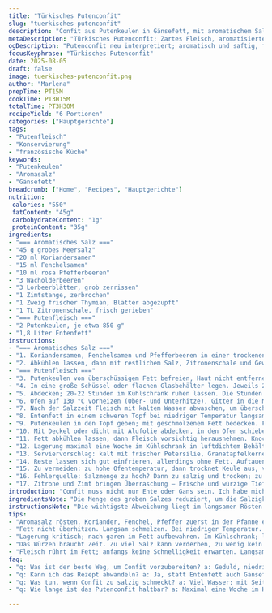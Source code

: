 ```yaml
---
title: "Türkisches Putenconfit"
slug: "tuerkisches-putenconfit"
description: "Confit aus Putenkeulen in Gänsefett, mit aromatischem Salz. Rezept variiert klassische Gewürze; Koriandersamen reduziert, Fenchelsamen und Zitronenschalen hinzugefügt. Zubereitung mit veränderten Zeiten und Reihenfolge, um Textur und Aroma zu verfeinern. Tipps für die optimale Garzeit und Lagerung, auch ohne Küchengeräte. Für die Zubereitung ohne Gänsefett Alternativen und praktische Hinweise inklusive. Ideal für Vorspeisen und Salate oder als Hauptgericht. Hält sich gekühlt rund eine Woche, ergänzt durch Frischezutaten wie Petersilie oder Granatapfelkerne."
metaDescription: "Türkisches Putenconfit; Zartes Fleisch, aromatisiertes Salz; lange Garzeit sorgt für Geschmack und Frische, verändert klassische Zubereitung."
ogDescription: "Putenconfit neu interpretiert; aromatisch und saftig, für Vorspeisen oder Salate; mit Fenchel und Zitrone für einzigartige Frische."
focusKeyphrase: "Türkisches Putenconfit"
date: 2025-08-05
draft: false
image: tuerkisches-putenconfit.png
author: "Marlena"
prepTime: PT15M
cookTime: PT3H15M
totalTime: PT3H30M
recipeYield: "6 Portionen"
categories: ["Hauptgerichte"]
tags:
- "Putenfleisch"
- "Konservierung"
- "französische Küche"
keywords:
- "Putenkeulen"
- "Aromasalz"
- "Gänsefett"
breadcrumb: ["Home", "Recipes", "Hauptgerichte"]
nutrition: 
 calories: "550"
 fatContent: "45g"
 carbohydrateContent: "1g"
 proteinContent: "35g"
ingredients:
- "=== Aromatisches Salz ==="
- "45 g grobes Meersalz"
- "20 ml Koriandersamen"
- "15 ml Fenchelsamen"
- "10 ml rosa Pfefferbeeren"
- "3 Wacholderbeeren"
- "3 Lorbeerblätter, grob zerrissen"
- "1 Zimtstange, zerbrochen"
- "1 Zweig frischer Thymian, Blätter abgezupft"
- "1 TL Zitronenschale, frisch gerieben"
- "=== Putenfleisch ==="
- "2 Putenkeulen, je etwa 850 g"
- "1,8 Liter Entenfett"
instructions:
- "=== Aromatisches Salz ==="
- "1. Koriandersamen, Fenchelsamen und Pfefferbeeren in einer trockenen Pfanne bei mittlerer Hitze 2-3 Minuten rösten, bis sie aromatisch duften und leicht aufspringen."
- "2. Abkühlen lassen, dann mit restlichem Salz, Zitronenschale und Gewürzen in einer Mörser oder Gewürzmühle grob zerkleinern. Nicht zu fein, Textur soll bleiben."
- "=== Putenfleisch ==="
- "3. Putenkeulen von überschüssigem Fett befreien, Haut nicht entfernen – wichtig für saftiges Fleisch."
- "4. In eine große Schüssel oder flachen Glasbehälter legen. Jeweils 25 ml vom aromatischen Salz dick daraufstreuen, gut reiben und sogar leicht andrücken, damit das Salz die Feuchtigkeit zieht."
- "5. Abdecken; 20-22 Stunden im Kühlschrank ruhen lassen. Die Stunden zählen weniger als die sichtbare Farb- und Texturveränderung. Das Fleisch wird fester anfangs."
- "6. Ofen auf 130 °C vorheizen (Ober- und Unterhitze), Gitter in die Mitte einschieben."
- "7. Nach der Salzzeit Fleisch mit kaltem Wasser abwaschen, um überschüssiges Salz und Gewürzreste zu entfernen. Mit Küchenpapier trocken tupfen. Auf den ersten Versuch achten, dass Fleisch nicht zu trocken wird – lieber kurz abspülen als nur abwischen."
- "8. Entenfett in einem schweren Topf bei niedriger Temperatur langsam schmelzen, dabei immer wieder rühren und aufrühren, bis klar und ohne Feststoffe. Falls kein Entenfett verfügbar, ginge Gänsefett oder eine Mischung aus Schweineschmalz und Butter – letztere nicht zu viel, sonst Geschmack verändert."
- "9. Putenkeulen in den Topf geben; mit geschmolzenem Fett bedecken. Falls Fett knapp, kleinere Auflaufform nehmen und nach 1,5 Stunden drehen, damit alles gleichmäßig gar wird."
- "10. Mit Deckel oder dicht mit Alufolie abdecken, in den Ofen schieben. Backzeit mindestens 3 Stunden, besser 3 Stunden 15 Minuten. Fleisch fühlt sich bei Garprobe sehr zart an, Fast-schon-zersetzt am Knochen. Wer sicher sein will, löst vorsichtig mit Gabel Fleisch von Knochen – es sollte widerstandslos abgehen."
- "11. Fett abkühlen lassen, dann Fleisch vorsichtig herausnehmen. Knochen und Haut entfernen; Fleisch in Stücke zerpflücken oder grob schneiden. Fett auffangen und entbehren, denn zuletzt den Putenconfit darin lagern – gut vor Luft schützen, steigert Haltbarkeit."
- "12. Lagerung maximal eine Woche im Kühlschrank in luftdichtem Behälter; das Fett wird wieder fest und konserviert die Aromen."
- "13. Serviervorschlag: kalt mit frischer Petersilie, Granatapfelkernen und einem Spritzer Zitrone. Auch als Bindeglied in einem Salat oder als rustikale Hauptspeise mit Ofengemüse. Wer das Fett reduzieren will, Fleisch vor Servieren kurz in heißem Öl anbraten - Kruste entsteht, aromaoffen."
- "14. Reste lassen sich gut einfrieren, allerdings ohne Fett. Auftauen langsam im Kühlschrank, nicht in Mikrowelle – dann trocken."
- "15. Zu vermeiden: zu hohe Ofentemperatur, dann trocknet Keule aus, verliert Saftigkeit. Lieber langsam, niedrige Hitze, viel Geduld. Sobald man Fleisch während Garens mit Löffel Fett übergießt, saftiger. Wichtig, Deckel nicht lüften vor Ablauf der Zeit."
- "16. Fehlerquelle: Salzmenge zu hoch? Dann zu salzig und trocken; zu niedrig? Dann kein Aroma. Hier kontrollieren. Zum Beispiel beim ersten Versuch 15 g Salz verwenden, später anpassen."
- "17. Zitrone und Zimt bringen Überraschung – Frische und würzige Tiefe; sehr gut mit Fenchel zusammen. Wacholder liebe ich, überrascht immer wieder. Thymian bringt klassische französische Note, ohne dass es zu sehr Kräuterbeet wird."
introduction: "Confit muss nicht nur Ente oder Gans sein. Ich habe mich an Pute versucht, weil sie deutlich weniger Fett hat, aber die lange Garzeit und das Entenfett sorgen trotzdem für Zartheit und Geschmack. Anders als beim klassischen Rezept habe ich Fenchelsamen und zitronige Noten dazugenommen, das bringt Frische und einen kleinen Twist. Dabei war die wichtigste Erkenntnis: Das Salz aromatisieren und nicht überlagern, das Fleisch braucht Zeit, um gewürzt zu werden, aber nicht zu intensiv. Auch die Zubereitung im Ofen lässt sich steuern: Niedrige Temperatur, Deckel oben drauf, und man hört es fast in der Küche, wenn das Fett blubbert. Saftig wird es, wenn der Knochen fast locker sitzt. Das Aufbewahren im Fett macht den Unterschied bei der Lagerung, und wenn man mal Fett weglassen will, reicht eine knackige Anbratphase aus. Ich gebe Tipps für alle Küchengelegenheiten, auch wenn man Entenfett nicht bekommt."
ingredientsNote: "Die Menge des groben Salzes reduziert, um die Salzigkeit milder zu gestalten, vor allem bei Putenkeulen, die weniger Fett enthalten als traditionelle Enten- oder Gänsekeulen. Fenchelsamen bringen einen süßlich-anisartigen Beigeschmack – perfekt für die Kombination mit Zimt und Wacholder, die ich beibehalten habe. Zitronenschale für Frische ohne Säure, die den Garprozess nicht stört. Wacholder und Thymian halten sich zurück und lassen den Putenaromen Raum, ohne dominant zu werden. Beim Fett habe ich mich für Entenfett entschieden, weil es reichhaltig, aber milder als Gänsefett ist. Falls kein Entenfett verfügbar, kann man auch Schweineschmalz oder eine Mischung mit Butter verwenden, wobei Butter schnell verbrennen kann. Auf hier das Augenmerk legen: Fett langsam bei geringer Hitze schmelzen, um Klarheit und Qualität zu erhalten. Gewürze im Salz sind eher grob, damit die Aromen langsam abgeben, und nix wird matschig."
instructionsNote: "Die wichtigste Abweichung liegt im langsamen Rösten der Gewürze für 2-3 Minuten, um beim Mahlvorgang intensivere Aromen freizusetzen, ein Trick, der durch meine früheren Versuche mit weniger Geschmack führte. Das gleichmäßige Einreiben mit dem Aromasalz, nicht nur oberflächlich, sondern richtig reiben, sorgt für bessere Verteilung. 20-22 Stunden Ruhe reichen vollkommen, länger kann austrocknen bedeuten, daher habe ich die 24 Stunden verkürzt. Wusste ich aus eigener Erfahrung, denn öfter wurde es zu salzig. Die Temperatur im Ofen bleibt konstant niedrig, 130 °C, die zusätzliche Hitze verringerte ich um 5 Grad zum Original, mehr Ruhe für Fleisch. Fett langsam erwärmen, hier jedoch kein direktes Vorwärmen der Pfanne auf hohe Temperatur – sonst verbrennt die feine Note. Wichtiger Trick: Deckel während des Garens fest drauf, kein Öffnen, damit das Aroma bleibt und Feuchtigkeit nicht flieht. Am Ende kontrolliere ich mit Fingerprobe: Fleisch sollte fast von selbst abfallen. Habe ich noch nie vermasselt, wenn der Knochen locker ist, ist Fertig. Entbeinen und Fleisch ohne Haut abzupfen – die Haut landet trotz allem im Kompost, unnötig, wenn man es gesünder will. Zur Lagerung nutze ich kleine Einmachgläser, denn Fett schützt vor Sauerstoff, und so bleibt das Confit mindestens eine Woche genießbar. Servieren kalt oder leicht erwärmt – letztere Variante bringt Geschmack mit Röstaromen und spritziger Kruste. Die Stabilität im Kühlschrank ist oft unterschätzt; bekanntlich findet sich schneller eine Küche, in der die Konservierung versagt."
tips:
- "Aromasalz rösten. Koriander, Fenchel, Pfeffer zuerst in der Pfanne erhitzen. 2-3 Minuten; verleiht Aromen. Dann mahlen. Salz muss bleiben. Nicht zu fein, Textur verhindern."
- "Fett nicht überhitzen. Langsam schmelzen. Bei niedriger Temperatur. Klar sein ist essenziell. Schweineschmalz möglich, aber geschmacklich kaum gleichwertig – achten, geht bei Hitze schnell."
- "Lagerung kritisch; nach garen im Fett aufbewahren. Im Kühlschrank; luftdicht. Eine Woche haltbar. Fett wird fest, schützt vor Luft und hält das Aroma."
- "Das Würzen braucht Zeit. Zu viel Salz kann verderben, zu wenig kein Aroma. Für erste Versuche: 15g Salz. Anpassen danach. Gut beobachten. Haut abwerfen ist wichtig, weniger fettig."
- "Fleisch rührt im Fett; anfangs keine Schnelligkeit erwarten. Langsame Garzeit bringt Saftigkeit. Mit einer Gabel kontrollieren. Bei Garprobe sollte es fast abfallen."
faq:
- "q: Was ist der beste Weg, um Confit vorzubereiten? a: Geduld, niedrige Temperatur und Überbraten mit Fett. Wichtig, Salz nicht übertreiben. Bestimmung für Zeit."
- "q: Kann ich das Rezept abwandeln? a: Ja, statt Entenfett auch Gänsefett nutzen. Bei Variante aber Geschmack ändern. Zuerst immer schmelzen; nächstes Jahr ausprobieren."
- "q: Was tun, wenn Confit zu salzig schmeckt? a: Viel Wasser; mit Seitengerichten ausgleichen. Später das Salz reduzieren; erste Versuche kritisch beobachten."
- "q: Wie lange ist das Putenconfit haltbar? a: Maximal eine Woche im Kühlschrank bei Luftdichtheit. Bei Bedarf im Fett lagern; weiteren Verlust vermeiden."

---
```

